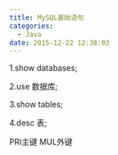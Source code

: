 ```yaml
---
title: MySQL基础语句
categories:
  - Java
date: 2015-12-22 12:38:03
---
```


1.show databases;

2.use 数据库;

3.show tables;

4.desc 表;

PRI主键 MUL外键
